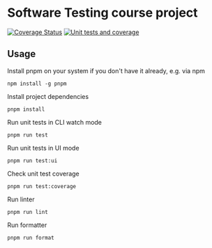 # Software Testing course project

[![Coverage Status](https://coveralls.io/repos/github/delet-this/COMP.SE.200-2024-2025-Project/badge.svg?branch=main)](https://coveralls.io/github/delet-this/COMP.SE.200-2024-2025-Project?branch=main)
[![Unit tests and coverage](https://github.com/delet-this/COMP.SE.200-2024-2025-Project/actions/workflows/tests.yml/badge.svg)](https://github.com/delet-this/COMP.SE.200-2024-2025-Project/actions)

## Usage

Install pnpm on your system if you don't have it already, e.g. via npm

```
npm install -g pnpm
```

Install project dependencies

```
pnpm install
```

Run unit tests in CLI watch mode

```
pnpm run test
```

Run unit tests in UI mode

```
pnpm run test:ui
```

Check unit test coverage

```
pnpm run test:coverage
```

Run linter

```
pnpm run lint
```

Run formatter

```
pnpm run format
```

